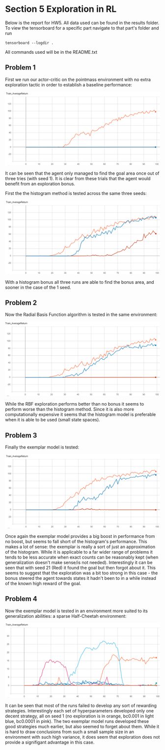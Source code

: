 # Section 5 Exploration in RL

Below is the report for HW5. All data used can be found in the results folder. To view the tensorboard for a specific part navigate to that part's folder and run 
```commandline
tensorboard --logdir .
```
All commands used will be in the README.txt

## Problem 1

First we run our actor-critic on the pointmass environment with no extra exploration tactic in order to establish a baseline performance:

![No Exploration](results/problem-1-none/no_exploration_returns.png)

It can be seen that the agent only managed to find the goal area once out of three tries (with seed 1). It is clear from these trials that the agent would benefit from an exploration bonus.  
  
First the the histogram method is tested across the same three seeds:

![Histogram](results/problem-1-hist/hist_returns.png)

With a histogram bonus all three runs are able to find the bonus area, and sooner in the case of the 1 seed. 

## Problem 2

Now the Radial Basis Function algorithm is tested in the same environment:

![RBF](results/problem-2/rbf_returns.png)  

While the RBF exploration performs better than no bonus it seems to perform worse than the histogram method. Since it is also more computationally expensive it seems that the histogram model is preferable when it is able to be used (small state spaces).

## Problem 3

Finally the exemplar model is tested:

![Ex2](results/problem-3/ex2_returns.png)  

Once again the exemplar model provides a big boost in performance from no boost, but seems to fall short of the histogram's performance. This makes a lot of sense: the exemplar is really a sort of just an approximation of the histogram. While it is applicable to a far wider range of problems it tends to be less accurate when exact counts can be reasonably kept (when generalization doesn't make sense/is not needed). Interestingly it can be seen that with seed 21 (Red) it found the goal but then forgot about it. This seems to suggest that the exploration was a bit too strong in this case - the bonus steered the agent towards states it hadn't been to in a while instead of the known high reward of the goal.

## Problem 4

Now the exemplar model is tested in an environment more suited to its generalization abilities: a sparse Half-Cheetah environment:

![Half Cheetah Comparison](results/problem-4/full_comp.png)  

It can be seen that most of the runs failed to develop any sort of rewarding strategies. Interestingly each set of hyperparameters developed only one decent strategy, all on seed 1 (no exploration is in orange, bc0.001 in light blue, bc0.0001 in pink). The two exemplar model runs developed these good strategies much earlier, but also seemed to forget about them. While it is hard to draw conclusions from such a small sample size in an environment with such high variance, it does seem that exploration does not provide a signifigant advantage in this case. 
